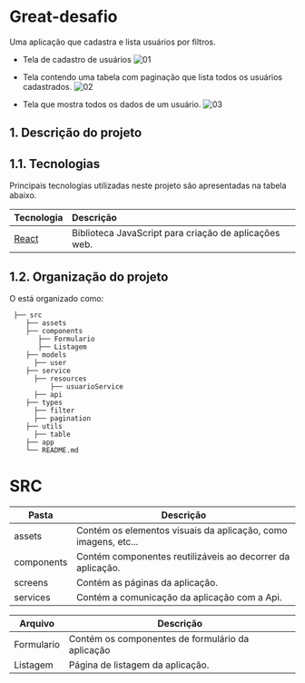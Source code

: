 # Great-desafio
Uma aplicação que cadastra e lista usuários por filtros.

* Tela de cadastro de usuários
![01](https://user-images.githubusercontent.com/37351953/189362535-9596f433-c841-4743-ba31-557bba045403.png)

* Tela contendo uma tabela com paginação que lista todos os usuários cadastrados.
![02](https://user-images.githubusercontent.com/37351953/189364586-b884a2c0-bc1c-4ff7-9f8c-19d747f6b1ec.png)


* Tela que mostra todos os dados de um usuário.
![03](https://user-images.githubusercontent.com/37351953/189364594-4a9c5384-1899-439c-883b-c4a0e07adace.png)

<!-- 
1. Descrição do projeto
2. Tecnologias utilizadas
3. Organização do projeto
4. Build e deploy
5. Desenvolvimento 
-->

## 1. Descrição do projeto
## 1.1. Tecnologias

Principais tecnologias utilizadas neste projeto são apresentadas na tabela abaixo.

| Tecnologia                               | Descrição                                                                     |
| :--------------------------------------- | :---------------------------------------------------------------------------- |          
| [React](https://pt-br.reactjs.org/)      | Biblioteca JavaScript para criação de aplicações web.                         |

## 1.2. Organização do projeto

O está organizado como:

     ├── src
        ├── assets
        ├── components
           ├── Formulario
           ├── Listagem
        ├── models
          ├── user
        ├── service
          ├── resources
              ├── usuarioService
          ├── api
        ├── types
          ├── filter
          ├── pagination
        ├── utils
          ├── table
        ├── app
        └── README.md
        
 # SRC
| Pasta                     | Descrição                                                                                                                       |
| ------------------------- | ------------------------------------------------------------------------------------------------------------------------------- |
| assets                    | Contém os elementos visuais da aplicação, como imagens, etc...                                                                  |
| components                | Contém componentes reutilizáveis ao decorrer da aplicação.                                                                      |
| screens                   | Contém as páginas da aplicação.                                                                                                 |
| services                  | Contém a comunicação da aplicação com a Api.    



| Arquivo                   | Descrição                                                                           |
| ------------------------- | ----------------------------------------------------------------------------------- |
| Formulario                | Contém os componentes de formulário da aplicação                                    |
| Listagem                  | Página de listagem da aplicação.                                                    |
